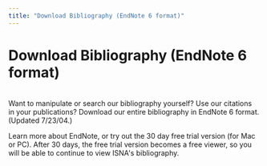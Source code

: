 ```yaml
---
title: "Download Bibliography (EndNote 6 format)"
---
```


# Download Bibliography (EndNote 6 format)

  
[]()  
Want to manipulate or search our bibliography yourself? Use our citations  
in your publications? Download our entire bibliography in EndNote 6 format. (Updated 7/23/04.)  
  
Learn more about EndNote, or try out the 30 day free trial version (for Mac or PC). After 30 days, the free trial version becomes a free viewer, so you will be able to continue to view ISNA's bibliography.